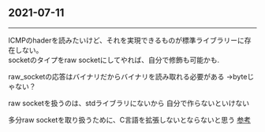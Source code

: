 ## 2021-07-11
---
ICMPのhaderを読みたいけど、それを実現できるものが標準ライブラリーに存在しない。  
socketのタイプをraw socketにしてやれば、自分で修飾も可能かも.

raw_socketの応答はバイナリだからバイナリを読み取れる必要がある
->byteじゃない？

raw socketを扱うのは、stdライブラリにないから
自分で作らないといけない

多分raw socketを取り扱うために、C言語を拡張しないとならないと思う
[参考](https://tomoyuki-nakabayashi.github.io/book/interoperability/c-with-rust.html)
